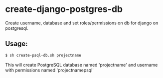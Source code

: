 # create-django-postgres-db
Create username, database and set roles/permissions on db for django on postgresql.

## Usage:
```bash
$ sh create-psql-db.sh projectname
```
This will create PostgreSQL database named 'projectname' and username with permissions named 'projectnamepsql'
